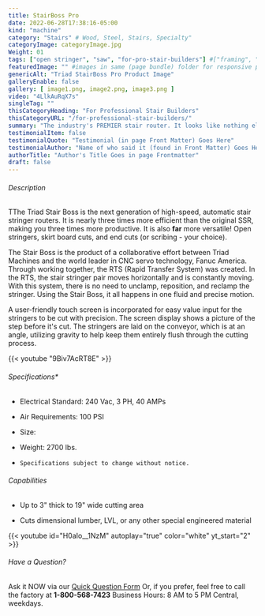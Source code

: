 ```yaml
---
title: StairBoss Pro
date: 2022-06-28T17:38:16-05:00
kind: "machine"
category: "Stairs" # Wood, Steel, Stairs, Specialty"
categoryImage: categoryImage.jpg
Weight: 01
tags: ["open stringer", "saw", "for-pro-stair-builders"] #["framing", "table", "mobile", "stick-builder" "shed-builder"]
featuredImage: "" #images in same (page bundle) folder for responsive processing
genericAlt: "Triad StairBoss Pro Product Image"
galleryEnable: false
gallery: [ image1.png, image2.png, image3.png ]
video: "4LlkAuRqX7s"
singleTag: ""
thisCategoryHeading: "For Professional Stair Builders"
thisCategoryURL: "/for-professional-stair-builders/"
summary: "The industry's PREMIER stair router. It looks like nothing else & it performs like nothing else on the market."
testimonialItem: false
testimonialQuote: "Testimonial (in page Front Matter) Goes Here"
testimonialAuthor: "Name of who said it (found in Front Matter) Goes Here"
authorTitle: "Author's Title Goes in page Frontmatter"
draft: false
---
```


###### Description

TThe Triad Stair Boss is the next generation of high-speed, automatic stair stringer routers. It is nearly three times more efficient than the original SSR, making you three times more productive. It is also **far** more versatile! Open stringers, skirt board cuts, and end cuts (or scribing - your choice).

The Stair Boss is the product of a collaborative effort between Triad Machines and the world leader in CNC servo technology, Fanuc America. Through working together, the RTS (Rapid Transfer System) was created. In the RTS, the stair stringer pair moves horizontally and is constantly moving. With this system, there is no need to unclamp, reposition, and reclamp the stringer. Using the Stair Boss, it all happens in one fluid and precise motion.

A user-friendly touch screen is incorporated for easy value input for the stringers to be cut with precision. The screen display shows a picture of the step before it's cut. The stringers are laid on the conveyor, which is at an angle, utilizing gravity to help keep them entirely flush through the cutting process.

{{< youtube "9Biv7AcRT8E" >}}

###### Specifications*

- Electrical Standard: 240 Vac, 3 PH, 40 AMPs

- Air Requirements: 100 PSI

- Size:

- Weight: 2700 lbs.

- `Specifications subject to change without notice.`

###### Capabilities

- Up to 3" thick to 19" wide cutting area

- Cuts dimensional lumber, LVL, or any other special engineered material

{{< youtube id="H0aIo__1NzM" autoplay="true" color="white" yt_start="2" >}}

###### Have a Question?

Ask it NOW via our [Quick Question Form](#qq)
Or, if you prefer, feel free to call the factory at **1-800-568-7423** Business Hours: 8 AM to 5 PM Central, weekdays.

